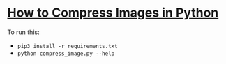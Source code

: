# [How to Compress Images in Python]()
To run this:
- `pip3 install -r requirements.txt`
- `python compress_image.py --help`